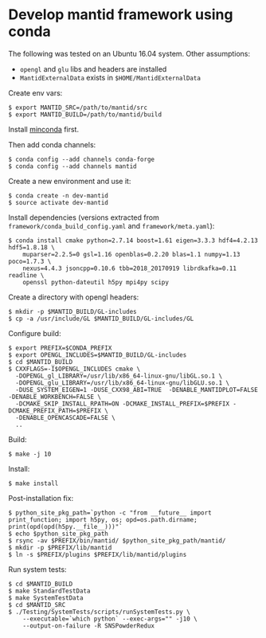 # Develop mantid framework using conda

The following was tested on an Ubuntu 16.04 system. Other assumptions:

* `opengl` and `glu` libs and headers are installed
* `MantidExternalData` exists in `$HOME/MantidExternalData`

Create env vars:

	$ export MANTID_SRC=/path/to/mantid/src
	$ export MANTID_BUILD=/path/to/mantid/build

Install [minconda](https://docs.conda.io/en/latest/miniconda.html) first.

Then add conda channels:

	$ conda config --add channels conda-forge
	$ conda config --add channels mantid

Create a new environment and use it:

	$ conda create -n dev-mantid
	$ source activate dev-mantid

Install dependencies (versions extracted from `framework/conda_build_config.yaml` and `framework/meta.yaml`):

	$ conda install cmake python=2.7.14 boost=1.61 eigen=3.3.3 hdf4=4.2.13 hdf5=1.8.18 \
		muparser=2.2.5=0 gsl=1.16 openblas=0.2.20 blas=1.1 numpy=1.13 poco=1.7.3 \
		nexus=4.4.3 jsoncpp=0.10.6 tbb=2018_20170919 librdkafka=0.11 readline \
		openssl python-dateutil h5py mpi4py scipy 

Create a directory with opengl headers:

	$ mkdir -p $MANTID_BUILD/GL-includes
	$ cp -a /usr/include/GL $MANTID_BUILD/GL-includes/GL

Configure build:

	$ export PREFIX=$CONDA_PREFIX
	$ export OPENGL_INCLUDES=$MANTID_BUILD/GL-includes
	$ cd $MANTID_BUILD
	$ CXXFLAGS=-I$OPENGL_INCLUDES cmake \
	  -DOPENGL_gl_LIBRARY=/usr/lib/x86_64-linux-gnu/libGL.so.1 \
	  -DOPENGL_glu_LIBRARY=/usr/lib/x86_64-linux-gnu/libGLU.so.1 \
	  -DUSE_SYSTEM_EIGEN=1 -DUSE_CXX98_ABI=TRUE  -DENABLE_MANTIDPLOT=FALSE -DENABLE_WORKBENCH=FALSE \
	  -DCMAKE_SKIP_INSTALL_RPATH=ON -DCMAKE_INSTALL_PREFIX=$PREFIX -DCMAKE_PREFIX_PATH=$PREFIX \
	  -DENABLE_OPENCASCADE=FALSE \
	  ..

Build:

	$ make -j 10

Install:

	$ make install

Post-installation fix:

	$ python_site_pkg_path=`python -c "from __future__ import print_function; import h5py, os; opd=os.path.dirname; print(opd(opd(h5py.__file__)))"`
	$ echo $python_site_pkg_path
	$ rsync -av $PREFIX/bin/mantid/ $python_site_pkg_path/mantid/
	$ mkdir -p $PREFIX/lib/mantid
	$ ln -s $PREFIX/plugins $PREFIX/lib/mantid/plugins

Run system tests:

	$ cd $MANTID_BUILD
	$ make StandardTestData
	$ make SystemTestData
	$ cd $MANTID_SRC
	$ ./Testing/SystemTests/scripts/runSystemTests.py \
		--executable=`which python` --exec-args="" -j10 \
		--output-on-failure -R SNSPowderRedux
